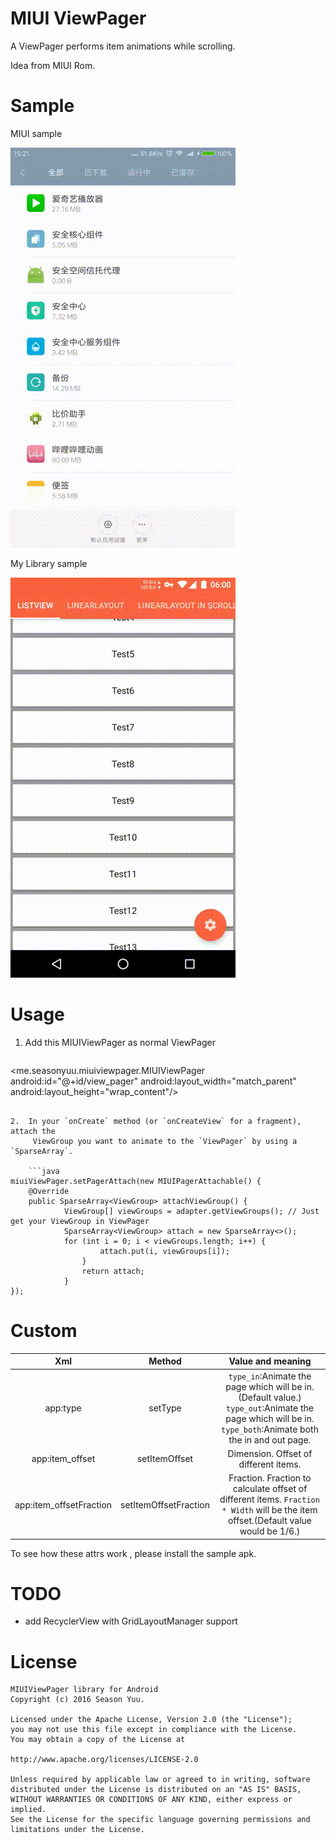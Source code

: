 MIUI ViewPager
==============
A ViewPager performs item animations while scrolling.

Idea from MIUI Rom.

Sample
========
MIUI sample

![](./miui_sample.gif)

My Library sample

![](./library_sample.gif)

Usage
=====
1. Add this MIUIViewPager as normal ViewPager

	```xml
<me.seasonyuu.miuiviewpager.MIUIViewPager
	android:id="@+id/view_pager"
	android:layout_width="match_parent"
	android:layout_height="wrap_content"/>
```

2.  In your `onCreate` method (or `onCreateView` for a fragment), attach the
     ViewGroup you want to animate to the `ViewPager` by using a `SparseArray`.

	```java
miuiViewPager.setPagerAttach(new MIUIPagerAttachable() {
	@Override
	public SparseArray<ViewGroup> attachViewGroup() {
			ViewGroup[] viewGroups = adapter.getViewGroups(); // Just get your ViewGroup in ViewPager
			SparseArray<ViewGroup> attach = new SparseArray<>();
			for (int i = 0; i < viewGroups.length; i++) {
					attach.put(i, viewGroups[i]);
				}
				return attach;
			}
});
```

Custom
====

| Xml | Method | Value and meaning |
| :----: | :----: | :----: |
| app:type | setType | `type_in`:Animate the page which will be in.(Default value.)<br/>`type_out`:Animate the page which will be in.<br/>`type_both`:Animate both the in and out page. |
| app:item_offset | setItemOffset | Dimension. Offset of different items. |
| app:item_offsetFraction | setItemOffsetFraction | Fraction. Fraction to calculate offset of different items. `Fraction * Width` will be the item offset.(Default value would be 1/6.) |

To see how these attrs work , please install the sample apk.

TODO
====
* add RecyclerView with GridLayoutManager support

License
====
```
MIUIViewPager library for Android
Copyright (c) 2016 Season Yuu.

Licensed under the Apache License, Version 2.0 (the "License");
you may not use this file except in compliance with the License.
You may obtain a copy of the License at

http://www.apache.org/licenses/LICENSE-2.0

Unless required by applicable law or agreed to in writing, software
distributed under the License is distributed on an "AS IS" BASIS,
WITHOUT WARRANTIES OR CONDITIONS OF ANY KIND, either express or implied.
See the License for the specific language governing permissions and
limitations under the License.
```
